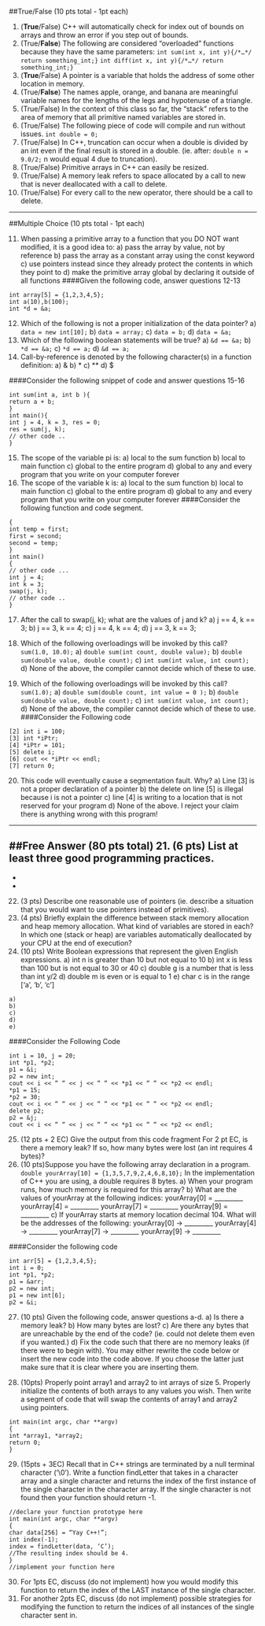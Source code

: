 
##True/False (10 pts total - 1pt each)
1. (**True**/False) C++ will automatically check for index out of bounds on arrays and throw an error if you step out of bounds.
2. (True/**False**) The following are considered “overloaded” functions because they have the same parameters:
`int sum(int x, int y){/*…*/ return something_int;}`
`int diff(int x, int y){/*…*/ return something_int;}`
3. (**True**/False) A pointer is a variable that holds the address of some other location in memory.
4. (True/**False**) The names apple, orange, and banana are meaningful variable names for the lengths of the legs and hypotenuse of a triangle.
5. (True/False) In the context of this class so far, the “stack” refers to the area of memory that all primitive named variables are stored in.
6. (True/False) The following piece of code will compile and run without issues.
`int double = 0;`
7. (True/False) In C++, truncation can occur when a double is divided by an int even if the final result is stored in a double. (ie. after: `double n = 9.0/2;` n would equal 4 due to truncation).
8. (True/False) Primitive arrays in C++ can easily be resized.
9. (True/False) A memory leak refers to space allocated by a call to new that is never deallocated with a call to delete.
10. (True/False) For every call to the new operator, there should be a call to delete.
---

##Multiple Choice (10 pts total - 1pt each)


11. When passing a primitive array to a function that you DO NOT want modified, it is a good idea to:
a) pass the array by value, not by reference
b) pass the array as a constant array using the const keyword
c) use pointers instead since they already protect the contents in which they point to
d) make the primitive array global by declaring it outside of all functions
####Given the following code, answer questions 12-13
```int *data; 
int array[5] = {1,2,3,4,5};
int a(10),b(100);
int *d = &a;
```
12. Which of the following is not a proper initialization of the data pointer?
a) `data = new int[10];`
b) `data = array;`
c) `data = b;`
d) `data = &a;`
13. Which of the following boolean statements will be true?
a) `&d == &a;`
b) `*d == &a;`
c) `*d == a;`
d) `&d == a;`
14. Call-by-reference is denoted by the following character(s) in a function definition:
a) &
b) *
c) **
d) $

####Consider the following snippet of code and answer questions 15-16
```double pi = 3.14;
int sum(int a, int b ){
return a + b;
}
int main(){
int j = 4, k = 3, res = 0;
res = sum(j, k);
// other code ..
}
```
15. The scope of the variable pi is:
a) local to the sum function
b) local to main function
c) global to the entire program 
d) global to any and every program that you write on your computer forever
16. The scope of the variable k is:
a) local to the sum function
b) local to main function
c) global to the entire program
d) global to any and every program that you write on your computer forever
####Consider the following function and code segment.
```void swap( int & first , int second )
{
int temp = first;
first = second;
second = temp;
}
int main()
{
// other code ...
int j = 4;
int k = 3;
swap(j, k);
// other code ..
}
```
17. After the call to swap(j, k); what are the values of j and k?
a) j == 4, k == 3;
b) j == 3, k == 4;
c) j == 4, k == 4;
d) j == 3, k == 3;

18. Which of the following overloadings will be invoked by this call?
`sum(1.0, 10.0);`
a) `double sum(int count, double value);`
b) `double sum(double value, double count);`
c) `int sum(int value, int count);`
d) None of the above, the compiler cannot decide which of these to use.
19. Which of the following overloadings will be invoked by this call?
`sum(1.0);`
a) `double sum(double count, int value = 0 );`
b) `double sum(double value, double count);`
c) `int sum(int value, int count);`
d) None of the above, the compiler cannot decide which of these to use.
####Consider the Following code
```[1] int main(int argc, char **argv) {
[2] int i = 100;
[3] int *iPtr;
[4] *iPtr = 101;
[5] delete i;
[6] cout << *iPtr << endl;
[7] return 0;
```
20. This code will eventually cause a segmentation fault. Why?
a) Line [3] is not a proper declaration of a pointer
b) the delete on line [5] is illegal because i is not a pointer
c) line [4] is writing to a location that is not reserved for your program
d) None of the above. I reject your claim there is anything wrong with this program!
---
##Free Answer (80 pts total)
21. (6 pts) List at least three good programming practices.
-
-
-
22. (3 pts) Describe one reasonable use of pointers (ie. describe a situation that you would want to use pointers instead of primitives).
23. (4 pts) Briefly explain the difference between stack memory allocation and heap memory allocation. What kind of variables are stored in each? In which one (stack or heap) are variables automatically deallocated by your CPU at the end of execution?
24. (10 pts) Write Boolean expressions that represent the given English expressions.
a) int n is greater than 10 but not equal to 10
b) int x is less than 100 but is not equal to 30 or 40
c) double g is a number that is less than int y/2
d) double m is even or is equal to 1
e) char c is in the range [‘a’, ‘b’, ‘c’]
```
a)
b)
c)
d)
e)
```

####Consider the Following Code
```
int i = 10, j = 20;
int *p1, *p2;
p1 = &i;
p2 = new int;
cout << i << “ “ << j << “ “ << *p1 << “ “ << *p2 << endl;
*p1 = 15;
*p2 = 30;
cout << i << “ “ << j << “ “ << *p1 << “ “ << *p2 << endl;
delete p2;
p2 = &j;
cout << i << “ “ << j << “ “ << *p1 << “ “ << *p2 << endl;
```
25. (12 pts + 2 EC) Give the output from this code fragment For 2 pt EC, is there a memory leak? If so, how many bytes were lost (an int requires 4 bytes)?
26. (10 pts)Suppose you have the following array declaration in a program. `double yourArray[10] = {1,3,5,7,9,2,4,6,8,10};` In the implementation of C++ you are using, a double requires 8 bytes.
a) When your program runs, how much memory is required for this array?
b) What are the values of yourArray at the following indices:
yourArray[0] = _________ yourArray[4] = _________
yourArray[7] = _________ yourArray[9] = _________
c) If yourArray starts at memory location decimal 104. What will be the addresses of
the following:
yourArray[0] -> _________ yourArray[4] -> _________
yourArray[7] -> _________ yourArray[9] -> _________

####Consider the following code
```
int arr[5] = {1,2,3,4,5};
int i = 0;
int *p1, *p2;
p1 = &arr;
p2 = new int;
p1 = new int[6];
p2 = &i;
```
27. (10 pts) Given the following code, answer questions a-d.
a) Is there a memory leak?
b) How many bytes are lost?
c) Are there any bytes that are unreachable by the end of the code? (ie. could not
delete them even if you wanted.)
d) Fix the code such that there are no memory leaks (if there were to begin with). You may either rewrite the code below or insert the new code into the code above. If you choose the latter just make sure that it is clear where you are inserting them.

28. (10pts) Properly point array1 and array2 to int arrays of size 5. Properly initialize the contents of both arrays to any values you wish. Then write a segment of code that will swap the contents of array1 and array2 using pointers.
```
int main(int argc, char **argv)
{
int *array1, *array2;
return 0;
}
```

29. (15pts + 3EC) Recall that in C++ strings are terminated by a null terminal character (‘\0’). Write a function findLetter that takes in a character array and a single character and returns the index of the first instance of the single character in the character array. If the single character is not found then your function should return -1.
```
//declare your function prototype here
int main(int argc, char **argv)
{
char data[256] = “Yay C++!”;
int index(-1);
index = findLetter(data, ‘C’);
//The resulting index should be 4.
}
//implement your function here
```
30. For 1pts EC, discuss (do not implement) how you would modify this function to return the index of the LAST instance of the single character.
31. For another 2pts EC, discuss (do not implement) possible strategies for modifying the function to return the indices of all instances of the single character sent in.